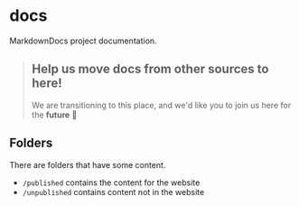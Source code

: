 # docs
MarkdownDocs project documentation.

> ## Help us move docs from other sources to here!
> We are transitioning to this place, and we'd like you to join us here for the **future** 🎉

## Folders
There are folders that have some content.

- `/published` contains the content for the website
- `/unpublished` contains content not in the website
